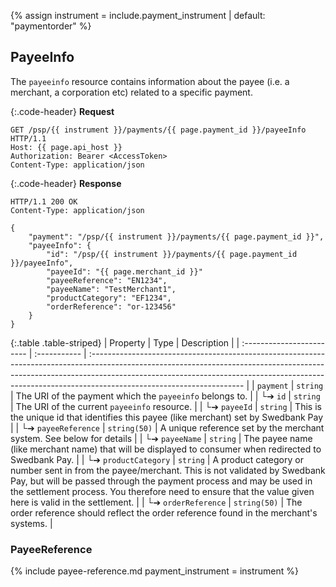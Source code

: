 {% assign instrument = include.payment_instrument | default: "paymentorder" %}

## PayeeInfo

The `payeeinfo` resource contains information about the payee (i.e. a merchant,
a corporation etc) related to a specific payment.

{:.code-header}
**Request**

```http
GET /psp/{{ instrument }}/payments/{{ page.payment_id }}/payeeInfo HTTP/1.1
Host: {{ page.api_host }}
Authorization: Bearer <AccessToken>
Content-Type: application/json
```

{:.code-header}
**Response**

```http
HTTP/1.1 200 OK
Content-Type: application/json

{
    "payment": "/psp/{{ instrument }}/payments/{{ page.payment_id }}",
    "payeeInfo": {
        "id": "/psp/{{ instrument }}/payments/{{ page.payment_id }}/payeeInfo",
        "payeeId": "{{ page.merchant_id }}"
        "payeeReference": "EN1234",
        "payeeName": "TestMerchant1",
        "productCategory": "EF1234",
        "orderReference": "or-123456"
    }
}
```

{:.table .table-striped}
| Property                  | Type         | Description                                                                                                                                                                                                                                                                       |
| :------------------------ | :----------- | :-------------------------------------------------------------------------------------------------------------------------------------------------------------------------------------------------------------------------------------------------------------------------------- |
| `payment`                 | `string`     | The URI of the payment which the  `payeeinfo`  belongs to.                                                                                                                                                                                                                        |
| └➔&nbsp;`id`              | `string`     | The URI of the current  `payeeinfo`  resource.                                                                                                                                                                                                                                    |
| └➔&nbsp;`payeeId`         | `string`     | This is the unique id that identifies this payee (like merchant) set by Swedbank Pay                                                                                                                                                                                              |
| └➔&nbsp;`payeeReference`  | `string(50)` | A unique reference set by the merchant system. See below for details                                                                                                                                                                                                              |
| └➔&nbsp;`payeeName`       | `string`     | The payee name (like merchant name) that will be displayed to consumer when redirected to Swedbank Pay.                                                                                                                                                                           |
| └➔&nbsp;`productCategory` | `string`     | A product category or number sent in from the payee/merchant. This is not validated by Swedbank Pay, but will be passed through the payment process and may be used in the settlement process. You therefore need to ensure that the value given here is valid in the settlement. |
| └➔&nbsp;`orderReference`  | `string(50)` | The order reference should reflect the order reference found in the merchant's systems.                                                                                                                                                                                           |

### PayeeReference

{% include payee-reference.md payment_instrument = instrument %}
